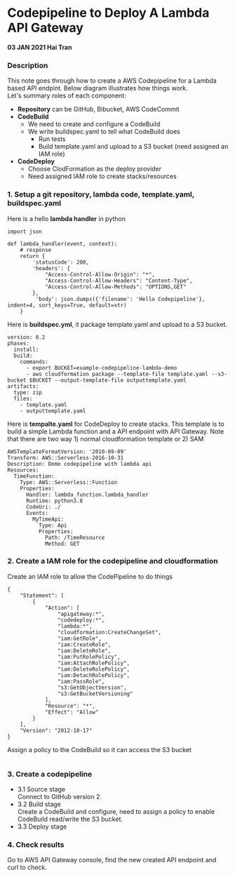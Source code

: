 # Codepipeline to Deploy A Lambda API Gateway 
**03 JAN 2021 Hai Tran**
### Description 
This note goes through how to create a AWS Codepipeline for a Lambda based API endpint. Below diagram illustrates how things work.</br>
Let's summary roles of each component: 
- **Repository** can be GitHub, Bibucket, AWS CodeCommit 
- **CodeBuild** 
  - We need to create and configure a CodeBuild 
  - We write buildspec.yaml to tell what CodeBuild does
    - Run tests 
    - Build template.yaml and upload to a S3 bucket (need assigned an IAM role)
- **CodeDeploy** 
    - Choose ClodFormation as the deploy provider 
    - Need assigned IAM role to create stacks/resources 

### 1. Setup a git repository, lambda code, template.yaml, buildspec.yaml
Here is a hello **lambda handler** in python 
```
import json

def lambda_handler(event, context):
    # response 
    return {
        'statusCode': 200,
        'headers': {
            "Access-Control-Allow-Origin": "*",
            "Access-Control-Allow-Headers": "Content-Type",
            "Access-Control-Allow-Methods": "OPTIONS,GET"
        },
         'body': json.dumps({'filename': 'Hello Codepipeline'},  indent=4, sort_keys=True, default=str)
    }

```
Here is **buildspec.yml**, it package template.yaml and upload to a S3 bucket. 
```
version: 0.2
phases:
  install:
  build:
    commands:
      - export BUCKET=example-codepipeline-lambda-demo
      - aws cloudformation package --template-file template.yaml --s3-bucket $BUCKET --output-template-file outputtemplate.yaml
artifacts:
  type: zip
  files:
    - template.yaml
    - outputtemplate.yaml
```
Here is **tempalte.yaml** for CodeDeploy to create stacks. This template is to build a simple Lambda function and a API endpoint with API Gateway. Note that there are two way 1) normal cloudformation template or 2) SAM 
```
AWSTemplateFormatVersion: '2010-09-09'
Transform: AWS::Serverless-2016-10-31
Description: Demo codepipeline with lambda api 
Resources:
  TimeFunction:
    Type: AWS::Serverless::Function
    Properties:
      Handler: lambda_function.lambda_handler
      Runtime: python3.8
      CodeUri: ./
      Events:
        MyTimeApi:
          Type: Api
          Properties:
            Path: /TimeResource
            Method: GET

```
### 2. Create a IAM role for the codepipeline and cloudformation 
Create an IAM role to allow the CodePipeline to do things 
```
{
    "Statement": [
        {
            "Action": [
                "apigateway:*",
                "codedeploy:*",
                "lambda:*",
                "cloudformation:CreateChangeSet",
                "iam:GetRole",
                "iam:CreateRole",
                "iam:DeleteRole",
                "iam:PutRolePolicy",
                "iam:AttachRolePolicy",
                "iam:DeleteRolePolicy",
                "iam:DetachRolePolicy",
                "iam:PassRole",
                "s3:GetObjectVersion",
                "s3:GetBucketVersioning"
            ],
            "Resource": "*",
            "Effect": "Allow"
        }
    ],
    "Version": "2012-10-17"
}
```
Assign a policy to the CodeBuild so it can access the S3 bucket 
```
```
### 3. Create a codepipeline 
- 3.1 Source stage </br>
Connect to GitHub version 2. 
- 3.2 Build stage </br>
Create a CodeBuild and configure, need to assign a policy to enable CodeBuild read/write the S3 bucket. 
- 3.3 Deploy stage </br>

### 4. Check results 
Go to AWS API Gateway console, find the new created API endpoint and curl to check. 


